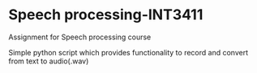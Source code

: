 # Speech processing-INT3411
Assignment for Speech processing course

Simple python script which provides functionality to record and convert from text to audio(.wav)
